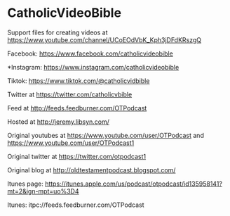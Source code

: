 # CatholicVideoBible

Support files for creating videos at https://www.youtube.com/channel/UCoEOdVbK_Kph3jDFdKRszgQ

Facebook: https://www.facebook.com/catholicvideobible

*Instagram: https://www.instagram.com/catholicvideobible

Tiktok: https://www.tiktok.com/@catholicvidbible

Twitter at https://twitter.com/catholicvbible

Feed at http://feeds.feedburner.com/OTPodcast

Hosted at http://jeremy.libsyn.com/

Original youtubes at https://www.youtube.com/user/OTPodcast and https://www.youtube.com/user/OTPodcast1

Original twitter at https://twitter.com/otpodcast1

Original blog at http://oldtestamentpodcast.blogspot.com/

Itunes page: https://itunes.apple.com/us/podcast/otpodcast/id135958141?mt=2&ign-mpt=uo%3D4

Itunes: itpc://feeds.feedburner.com/OTPodcast
